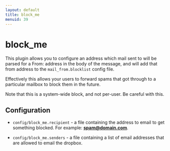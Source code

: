 ```yaml
---
layout: default
title: block_me
menuid: 39
---
```

block\_me
========

This plugin allows you to configure an address which mail sent to will be
parsed for a From: address in the body of the message, and will add that
from address to the `mail_from.blocklist` config file.

Effectively this allows your users to forward spams that got through to a
particular mailbox to block them in the future.

Note that this is a system-wide block, and not per-user. Be careful with this.

Configuration
-------------

* `config/block_me.recipient` - a file containing the address to email to
  get something blocked. For example: **spam@domain.com**.

* `config/block_me.senders` - a file containing a list of email addresses
  that are allowed to email the dropbox.

